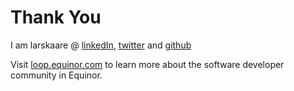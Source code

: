 <!-- .slide: data-background-image="./content/images/appsec-icon.svg" data-background-size="7%" data-background-position="right 2% top 2%"-->
<!-- markdownlint-disable MD041 -->

# Thank You

I am larskaare @ [linkedIn](https://www.linkedin.com/in/larskaare/), [twitter](https://twitter.com/larskaare) and [github](https://github.com/larskaare/)

</hr>

Visit [loop.equinor.com](https://loop.equinor.com) to learn more about the software developer community in Equinor.
